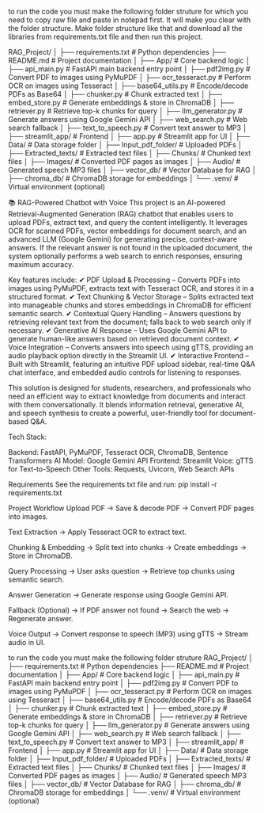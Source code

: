 to run the code you must make the following folder struture for which you need to copy raw file and paste in notepad first. It will make you clear with the folder structure. Make folder structure like that and download all the libraries from requirements.txt file and then run this project.



RAG_Project/ │ ├── requirements.txt # Python dependencies ├── README.md # Project documentation │ ├── App/ # Core backend logic │ ├── api_main.py # FastAPI main backend entry point │ ├── pdf2img.py # Convert PDF to images using PyMuPDF │ ├── ocr_tesseract.py # Perform OCR on images using Tesseract │ ├── base64_utils.py # Encode/decode PDFs as Base64 │ ├── chunker.py # Chunk extracted text │ ├── embed_store.py # Generate embeddings & store in ChromaDB │ ├── retriever.py # Retrieve top-k chunks for query │ ├── llm_generator.py # Generate answers using Google Gemini API │ ├── web_search.py # Web search fallback │ ├── text_to_speech.py # Convert text answer to MP3 │ ├── streamlit_app/ # Frontend │ ├── app.py # Streamlit app for UI │ ├── Data/ # Data storage folder │ ├── Input_pdf_folder/ # Uploaded PDFs │ ├── Extracted_texts/ # Extracted text files │ ├── Chunks/ # Chunked text files │ ├── Images/ # Converted PDF pages as images │ ├── Audio/ # Generated speech MP3 files │ ├── vector_db/ # Vector Database for RAG │ ├── chroma_db/ # ChromaDB storage for embeddings │ └── .venv/ # Virtual environment (optional)

📚 RAG-Powered Chatbot with Voice
This project is an AI-powered Retrieval-Augmented Generation (RAG) chatbot that enables users to upload PDFs, extract text, and query the content intelligently. It leverages OCR for scanned PDFs, vector embeddings for document search, and an advanced LLM (Google Gemini) for generating precise, context-aware answers. If the relevant answer is not found in the uploaded document, the system optionally performs a web search to enrich responses, ensuring maximum accuracy.

Key features include:
✔ PDF Upload & Processing – Converts PDFs into images using PyMuPDF, extracts text with Tesseract OCR, and stores it in a structured format.
✔ Text Chunking & Vector Storage – Splits extracted text into manageable chunks and stores embeddings in ChromaDB for efficient semantic search.
✔ Contextual Query Handling – Answers questions by retrieving relevant text from the document; falls back to web search only if necessary.
✔ Generative AI Response – Uses Google Gemini API to generate human-like answers based on retrieved document context.
✔ Voice Integration – Converts answers into speech using gTTS, providing an audio playback option directly in the Streamlit UI.
✔ Interactive Frontend – Built with Streamlit, featuring an intuitive PDF upload sidebar, real-time Q&A chat interface, and embedded audio controls for listening to responses.

This solution is designed for students, researchers, and professionals who need an efficient way to extract knowledge from documents and interact with them conversationally. It blends information retrieval, generative AI, and speech synthesis to create a powerful, user-friendly tool for document-based Q&A.

Tech Stack:

Backend: FastAPI, PyMuPDF, Tesseract OCR, ChromaDB, Sentence Transformers
AI Model: Google Gemini API
Frontend: Streamlit
Voice: gTTS for Text-to-Speech
Other Tools: Requests, Uvicorn, Web Search APIs

Requirements
See the requirements.txt file and run:
pip install -r requirements.txt

Project Workflow
Upload PDF
→ Save & decode PDF → Convert PDF pages into images.

Text Extraction
→ Apply Tesseract OCR to extract text.

Chunking & Embedding
→ Split text into chunks → Create embeddings → Store in ChromaDB.

Query Processing
→ User asks question → Retrieve top chunks using semantic search.

Answer Generation
→ Generate response using Google Gemini API.

Fallback (Optional)
→ If PDF answer not found → Search the web → Regenerate answer.

Voice Output
→ Convert response to speech (MP3) using gTTS → Stream audio in UI.

to run the code you must make the following folder struture
RAG_Project/
│
├── requirements.txt             # Python dependencies
├── README.md                    # Project documentation
│
├── App/                         # Core backend logic
│   ├── api_main.py              # FastAPI main backend entry point
│   ├── pdf2img.py               # Convert PDF to images using PyMuPDF
│   ├── ocr_tesseract.py         # Perform OCR on images using Tesseract
│   ├── base64_utils.py          # Encode/decode PDFs as Base64
│   ├── chunker.py               # Chunk extracted text
│   ├── embed_store.py           # Generate embeddings & store in ChromaDB
│   ├── retriever.py             # Retrieve top-k chunks for query
│   ├── llm_generator.py         # Generate answers using Google Gemini API
│   ├── web_search.py            # Web search fallback
│   ├── text_to_speech.py        # Convert text answer to MP3
│
├── streamlit_app/               # Frontend
│   ├── app.py                   # Streamlit app for UI
│
├── Data/                        # Data storage folder
│   ├── Input_pdf_folder/        # Uploaded PDFs
│   ├── Extracted_texts/         # Extracted text files
│   ├── Chunks/                  # Chunked text files
│   ├── Images/                  # Converted PDF pages as images
│   ├── Audio/                   # Generated speech MP3 files
│
├── vector_db/                   # Vector Database for RAG
│   ├── chroma_db/               # ChromaDB storage for embeddings
│
└── .venv/                       # Virtual environment (optional)
